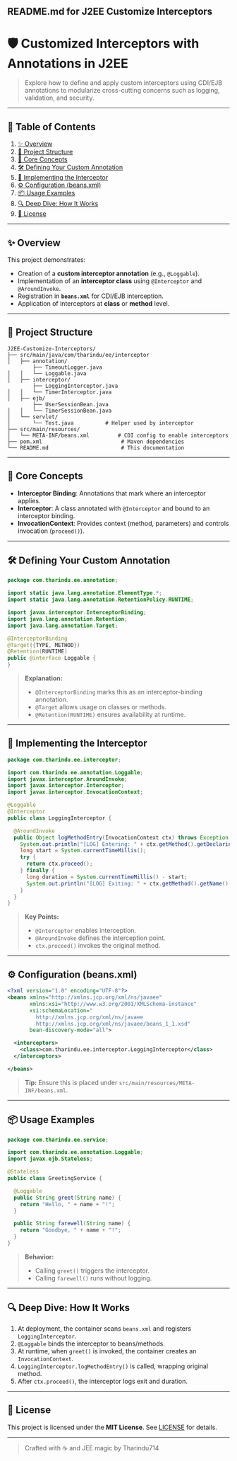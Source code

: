 ## **README.md for J2EE Customize Interceptors**

# 🛡️ Customized Interceptors with Annotations in J2EE

> Explore how to define and apply custom interceptors using CDI/EJB annotations to modularize cross-cutting concerns such as logging, validation, and security.

---

## 📑 Table of Contents

1. [✨ Overview](#-overview)
2. [📂 Project Structure](#-project-structure)
3. [🎯 Core Concepts](#-core-concepts)
4. [🛠️ Defining Your Custom Annotation](#️-defining-your-custom-annotation)
5. [🚀 Implementing the Interceptor](#-implementing-the-interceptor)
6. [⚙️ Configuration (beans.xml)](#-configuration-beansxml)
7. [📦 Usage Examples](#-usage-examples)
8. [🔍 Deep Dive: How It Works](#-deep-dive-how-it-works)
9. [📜 License](#-license)

---

## ✨ Overview

This project demonstrates:

* Creation of a **custom interceptor annotation** (e.g., `@Loggable`).
* Implementation of an **interceptor class** using `@Interceptor` and `@AroundInvoke`.
* Registration in **`beans.xml`** for CDI/EJB interception.
* Application of interceptors at **class** or **method** level.

---

## 📂 Project Structure

```
J2EE-Customize-Interceptors/
├── src/main/java/com/tharindu/ee/interceptor
│   ├── annotation/
        ├── TimeoutLogger.java
│   │   └── Loggable.java 
│   ├── interceptor/
        ├── LoggingInterceptor.java
│   │   └── TimerInterceptor.java
│   ├── ejb/
        ├── UserSessionBean.java
│   │   └── TimerSessionBean.java 
│   └── servlet/
│       └── Test.java          # Helper used by interceptor
├── src/main/resources/
│   └── META-INF/beans.xml         # CDI config to enable interceptors
├── pom.xml                         # Maven dependencies
└── README.md                       # This documentation
```
---

## 🎯 Core Concepts

* **Interceptor Binding**: Annotations that mark where an interceptor applies.
* **Interceptor**: A class annotated with `@Interceptor` and bound to an interceptor binding.
* **InvocationContext**: Provides context (method, parameters) and controls invocation (`proceed()`).

---

## 🛠️ Defining Your Custom Annotation

```java
package com.tharindu.ee.annotation;

import static java.lang.annotation.ElementType.*;
import static java.lang.annotation.RetentionPolicy.RUNTIME;

import javax.interceptor.InterceptorBinding;
import java.lang.annotation.Retention;
import java.lang.annotation.Target;

@InterceptorBinding
@Target({TYPE, METHOD})
@Retention(RUNTIME)
public @interface Loggable {
}
```

> **Explanation:**
>
> * `@InterceptorBinding` marks this as an interceptor-binding annotation.
> * `@Target` allows usage on classes or methods.
> * `@Retention(RUNTIME)` ensures availability at runtime.

---

## 🚀 Implementing the Interceptor

```java
package com.tharindu.ee.interceptor;

import com.tharindu.ee.annotation.Loggable;
import javax.interceptor.AroundInvoke;
import javax.interceptor.Interceptor;
import javax.interceptor.InvocationContext;

@Loggable
@Interceptor
public class LoggingInterceptor {

  @AroundInvoke
  public Object logMethodEntry(InvocationContext ctx) throws Exception {
    System.out.println("[LOG] Entering: " + ctx.getMethod().getDeclaringClass().getSimpleName() + "." + ctx.getMethod().getName());
    long start = System.currentTimeMillis();
    try {
      return ctx.proceed();
    } finally {
      long duration = System.currentTimeMillis() - start;
      System.out.println("[LOG] Exiting: " + ctx.getMethod().getName() + " (" + duration + "ms)");
    }
  }
}
```

> **Key Points:**
>
> * `@Interceptor` enables interception.
> * `@AroundInvoke` defines the interception point.
> * `ctx.proceed()` invokes the original method.

---

## ⚙️ Configuration (beans.xml)

```xml
<?xml version="1.0" encoding="UTF-8"?>
<beans xmlns="http://xmlns.jcp.org/xml/ns/javaee"
       xmlns:xsi="http://www.w3.org/2001/XMLSchema-instance"
       xsi:schemaLocation="
         http://xmlns.jcp.org/xml/ns/javaee
         http://xmlns.jcp.org/xml/ns/javaee/beans_1_1.xsd"
       bean-discovery-mode="all">

  <interceptors>
    <class>com.tharindu.ee.interceptor.LoggingInterceptor</class>
  </interceptors>

</beans>
```

> **Tip:** Ensure this is placed under `src/main/resources/META-INF/beans.xml`.

---

## 📦 Usage Examples

```java
package com.tharindu.ee.service;

import com.tharindu.ee.annotation.Loggable;
import javax.ejb.Stateless;

@Stateless
public class GreetingService {

  @Loggable
  public String greet(String name) {
    return "Hello, " + name + "!";
  }

  public String farewell(String name) {
    return "Goodbye, " + name + "!";
  }
}
```

> **Behavior:**
>
> * Calling `greet()` triggers the interceptor.
> * Calling `farewell()` runs without logging.

---

## 🔍 Deep Dive: How It Works

1. At deployment, the container scans `beans.xml` and registers `LoggingInterceptor`.
2. `@Loggable` binds the interceptor to beans/methods.
3. At runtime, when `greet()` is invoked, the container creates an `InvocationContext`.
4. `LoggingInterceptor.logMethodEntry()` is called, wrapping original method.
5. After `ctx.proceed()`, the interceptor logs exit and duration.

---

## 📜 License

This project is licensed under the **MIT License**. See [LICENSE](LICENSE) for details.

---

> Crafted with ☕️ and JEE magic by Tharindu714
